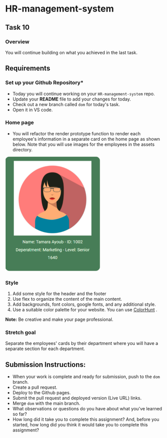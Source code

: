 # HR-management-system

## Task 10

### **Overview**

You will continue building on what you achieved in the last task.

## **Requirements**

### **Set up your Github Repository***

- Today you will continue working on your `HR-management-system` repo.
- Update your **README** file to add your changes for today.
- Check out a new branch called `dom` for today's task.
- Open it in VS code.

### **Home page**


- You will refactor the render prototype function to render each employee's information in a separate card on the home page as shown below. Note that you will use images for the employees in the assets directory.

![Card](assets/card.png)

### **Style**

1. Add some style for the header and the footer
2. Use flex to organize the content of the main content.
3. Add backgrounds, font colors, google fonts, and any additional style.
4. Use a suitable color palette for your website. You can use [ColorHunt](https://colorhunt.co) .

**Note:**
Be creative and make your page professional.

### **Stretch goal**

Separate the employees' cards by their department where you will have a separate section for each department.


## Submission Instructions:
- When your work is complete and ready for submission, push to the `dom` branch.
- Create a pull request.
- Deploy to the Github pages.
- Submit the pull request and deployed version (Live URL) links.
- Merge `dom` with the main branch.
- What observations or questions do you have about what you’ve learned so far?
- How long did it take you to complete this assignment? And, before you started, how long did you think it would take you to complete this assignment?